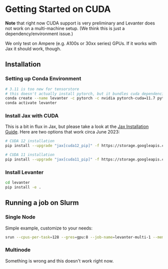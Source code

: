 # Getting Started on CUDA

**Note** that right now CUDA support is very preliminary and Levanter does not work on a multi-machine setup. (We think this is just a dependency/environment issue.)

We only test on Ampere (e.g. A100s or 30xx series)  GPUs. If it works with Jax it should work, though.

## Installation
### Setting up Conda Environment
```bash
# 3.11 is too new for tensorstore
# this doesn't actually install pytorch, but it bundles cuda dependencies nicely
conda create --name levanter -c pytorch -c nvidia pytorch-cuda=11.7 python~=3.10
conda activate levanter
```
### Install Jax with CUDA

This is a bit in flux in Jax, but please take a look at the [Jax Installation Guide](https://github.com/google/jax#pip-installation-gpu-cuda-installed-via-pip-easier). Here are two options that work circa June 2023:

```bash
# CUDA 12 installation
pip install --upgrade "jax[cuda12_pip]" -f https://storage.googleapis.com/jax-releases/jax_cuda_releases.html

# CUDA 11 installation
pip install --upgrade "jax[cuda11_pip]" -f https://storage.googleapis.com/jax-releases/jax_cuda_releases.html
```

### Install Levanter

```bash
cd levanter
pip install -e .
```

## Running a job on Slurm

### Single Node

Simple example, customize to your needs:

```bash
srun --cpus-per-task=128 --gres=gpu:8 --job-name=levanter-multi-1 --mem=1000G --nodelist=sphinx7 --open-mode=append --partition=sphinx --time=14-0 ~/src/levanter/scripts/run-slurm.sh python examples/gpt2_example.py --config_path config/gpt2_small.yaml
```

### Multinode

Something is wrong and this doesn't work right now.
